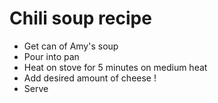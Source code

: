 # Chili soup recipe

- Get can of Amy's soup
- Pour into pan
- Heat on stove for 5 minutes on medium heat
- Add desired amount of cheese !
- Serve
